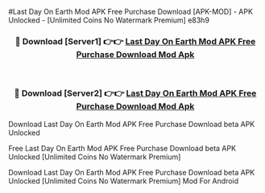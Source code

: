 #Last Day On Earth Mod APK Free Purchase Download [APK-MOD] - APK Unlocked - [Unlimited Coins No Watermark Premium] e83h9



<div align="center">

<h3>🔴 Download [Server1] 👉👉 <a href="https://momento.my/?title=Last_Day_On_Earth_Mod_APK_Free_Purchase_Download">Last Day On Earth Mod APK Free Purchase Download Mod Apk</a></h3><br>

<h3>🔴 Download [Server2] 👉👉 <a href="https://momento.my/?title=Last_Day_On_Earth_Mod_APK_Free_Purchase_Download">Last Day On Earth Mod APK Free Purchase Download Mod Apk</a></h3>
</div>



Download Last Day On Earth Mod APK Free Purchase Download beta APK Unlocked

Free Last Day On Earth Mod APK Free Purchase Download beta APK Unlocked [Unlimited Coins No Watermark Premium]

Download Last Day On Earth Mod APK Free Purchase Download beta APK Unlocked [Unlimited Coins No Watermark Premium] Mod For Android

